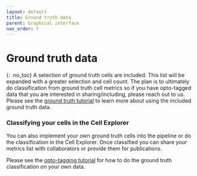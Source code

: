 ```yaml
---
layout: default
title: Ground truth data
parent: Graphical interface
nav_order: 7
---
```

# Ground truth data
{: .no_toc}
A selection of ground truth cells are included. This list will be expanded with a greater selection and cell count. The plan is to ultimately do classification from ground truth cell metrics so if you have opto-tagged data that you are interested in sharing/including, please reach out to us. Please see the [ground truth tutorial]({{"/tutorials/ground-truth-tutorial/"|absolute_url}}) to learn more about using the included ground truth data.

### Classifying your cells in the Cell Explorer
You can also implement your own ground truth cells into the pipeline or do the classification in the Cell Explorer. Once classified you can share your metrics list with collaborators or provide them for publications. 

Please see the [opto-tagging tutorial]({{"/tutorials/optotagging-tutorial/"|absolute_url}}) for how to do the ground truth classification on your own data.
